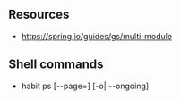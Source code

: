 ## Resources
- https://spring.io/guides/gs/multi-module

## Shell commands
- habit ps [--page=<page>] [-o| --ongoing]